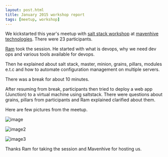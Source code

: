 ```yaml
---
layout: post.html
title: January 2015 workshop report
tags: [meetup, workshop]
---
```


We kickstarted this year's meetup with  [salt stack workshop](http://www.meetup.com/BangPypers/events/222071834/) at [mavenhive technologies](http://www.mavenhive.in/). There were 23 participants.


[Ram](https://gitlab.com/voidspacexyz/) took the session. He started with what is devops, why we need dev ops and various  tools available for devops.


Then he explained about salt stack, master, minion, grains, pillars, modules e.t.c and how to automate configuration management on multiple servers.


There was a break for about 10 minutes.


After resuming from break, participants then tried to deploy a web app (Junction) to a virtual machine using saltstack. There were questions about grains, pillars from participants and Ram explained clarified about them.


Here are few pictures from the meetup.

![image](http://photos2.meetupstatic.com/photos/event/3/c/c/6/highres_446355558.jpeg)

![image2](http://photos3.meetupstatic.com/photos/event/3/c/d/4/highres_446355572.jpeg)

![image3](http://photos3.meetupstatic.com/photos/event/3/c/d/6/highres_446355574.jpeg)

Thanks Ram for taking the session and Mavenhive for hosting us.
